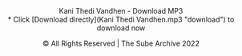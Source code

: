 <div align="center">
  Kani Thedi Vandhen - Download MP3
</div>



<div align="center">
  * Click [Download directly](Kani Thedi Vandhen.mp3 "download") to download now
</div>



<div align="center">

© All Rights Reserved | The Sube Archive 2022

</div>
